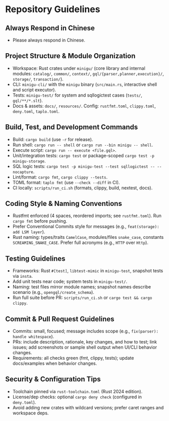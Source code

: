# Repository Guidelines

## Always Respond in Chinese
- Please always respond in Chinese.

## Project Structure & Module Organization
- Workspace: Rust crates under `minigu/` (core library and internal modules: `catalog/`, `common/`, `context/`, `gql/{parser,planner,execution}/`, `storage/`, `transaction/`).
- CLI: `minigu-cli/` with the `minigu` binary (`src/main.rs`, interactive shell and script executor).
- Tests: `minigu-test/` for system and sqllogictest cases (`tests/`, `gql/**/*.slt`).
- Docs & assets: `docs/`, `resources/`. Config: `rustfmt.toml`, `clippy.toml`, `deny.toml`, `taplo.toml`.

## Build, Test, and Development Commands
- Build: `cargo build` (use `-r` for release).
- Run shell: `cargo run -- shell` or `cargo run --bin minigu -- shell`.
- Execute script: `cargo run -- execute <file.gql>`.
- Unit/integration tests: `cargo test` or package-scoped `cargo test -p minigu-storage`.
- SQL logic tests: `cargo test -p minigu-test --test sqllogictest -- --nocapture`.
- Lint/format: `cargo fmt`, `cargo clippy --tests`.
- TOML format: `taplo fmt` (use `--check --diff` in CI).
- CI locally: `scripts/run_ci.sh` (formats, clippy, build, nextest, docs).

## Coding Style & Naming Conventions
- Rustfmt enforced (4 spaces, reordered imports; see `rustfmt.toml`). Run `cargo fmt` before pushing.
- Prefer Conventional Commits style for messages (e.g., `feat(storage): add LSM layer`).
- Rust naming: types/traits `CamelCase`, modules/files `snake_case`, constants `SCREAMING_SNAKE_CASE`. Prefer full acronyms (e.g., `HTTP` over `Http`).

## Testing Guidelines
- Frameworks: Rust `#[test]`, `libtest-mimic` in `minigu-test`, snapshot tests via `insta`.
- Add unit tests near code; system tests in `minigu-test/`.
- Naming: test files mirror module names; snapshot names describe scenario (e.g., `opengql/create_schema`).
- Run full suite before PR: `scripts/run_ci.sh` or `cargo test && cargo clippy`.

## Commit & Pull Request Guidelines
- Commits: small, focused; message includes scope (e.g., `fix(parser): handle whitespace`).
- PRs: include description, rationale, key changes, and how to test; link issues; add screenshots or sample shell output when UI/CLI behavior changes.
- Requirements: all checks green (fmt, clippy, tests); update docs/examples when behavior changes.

## Security & Configuration Tips
- Toolchain pinned via `rust-toolchain.toml` (Rust 2024 edition).
- License/dep checks: optional `cargo deny check` (configured in `deny.toml`).
- Avoid adding new crates with wildcard versions; prefer caret ranges and workspace deps.
